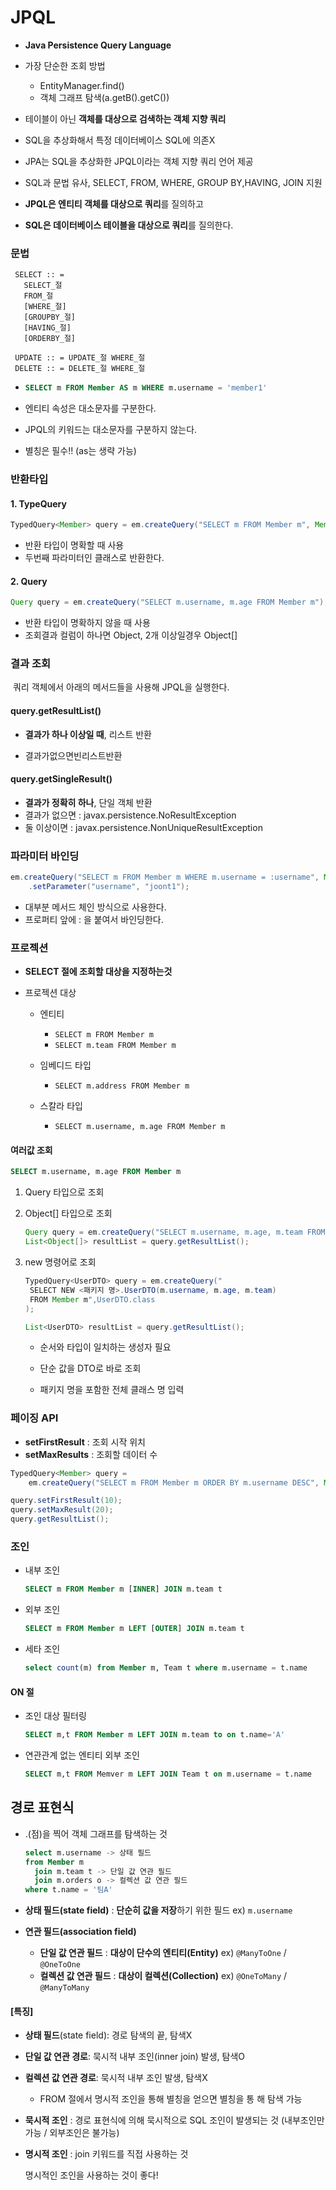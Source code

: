 # JPQL

- **Java Persistence Query Language**

- 가장 단순한 조회 방법
  - EntityManager.find()
  - 객체 그래프 탐색(a.getB().getC())

- 테이블이 아닌 **객체를 대상으로 검색하는 객체 지향 쿼리**
- SQL을 추상화해서 특정 데이터베이스 SQL에 의존X
- JPA는 SQL을 추상화한 JPQL이라는 객체 지향 쿼리 언어 제공
- SQL과 문법 유사, SELECT, FROM, WHERE, GROUP BY,HAVING, JOIN 지원

- **JPQL은 엔티티 객체를 대상으로 쿼리**를 질의하고

- **SQL은 데이터베이스 테이블을 대상으로 쿼리**를 질의한다.



### 문법

```text
 SELECT :: =
   SELECT_절
   FROM_절
   [WHERE_절]
   [GROUPBY_절]
   [HAVING_절]
   [ORDERBY_절]

 UPDATE :: = UPDATE_절 WHERE_절
 DELETE :: = DELETE_절 WHERE_절 
```

- ```sql
  SELECT m FROM Member AS m WHERE m.username = 'member1'
  ```

- 엔티티 속성은 대소문자를 구분한다. 
- JPQL의 키워드는 대소문자를 구분하지 않는다.
- 별칭은 필수!! (as는 생략 가능)



### 반환타입

#### 1. TypeQuery

```java
TypedQuery<Member> query = em.createQuery("SELECT m FROM Member m", Member.class);
```

- 반환 타입이 명확할 때 사용
- 두번째 파라미터인 클래스로 반환한다.



#### 2. Query

```java
Query query = em.createQuery("SELECT m.username, m.age FROM Member m");
```

- 반환 타입이 명확하지 않을 때 사용
- 조회결과 컬럼이 하나면 Object, 2개 이상일경우 Object[]



### 결과 조회

​	쿼리 객체에서 아래의 메서드들을 사용해 JPQL을 실행한다.

#### query.getResultList()

- **결과가 하나 이상일 때**, 리스트 반환

- 결과가없으면빈리스트반환

#### query.getSingleResult()

- **결과가 정확히 하나**, 단일 객체 반환
- 결과가 없으면 : javax.persistence.NoResultException
- 둘 이상이면 : javax.persistence.NonUniqueResultException



### 파라미터 바인딩

```java
em.createQuery("SELECT m FROM Member m WHERE m.username = :username", Member.class)
    .setParameter("username", "joont1");
```

- 대부분 메서드 체인 방식으로 사용한다.
- 프로퍼티 앞에 : 을 붙여서 바인딩한다.



### 프로젝션

- **SELECT 절에 조회할 대상을 지정하는것**

- 프로젝션 대상

  - 엔티티

    - `SELECT m FROM Member m `
    - `SELECT m.team FROM Member m `

  - 임베디드 타입

    - `SELECT m.address FROM Member m`

  - 스칼라 타입

    - `SELECT m.username, m.age FROM Member m`

    

#### 여러값 조회

```sql
SELECT m.username, m.age FROM Member m
```

1. Query 타입으로 조회

2. Object[] 타입으로 조회

   ```java
   Query query = em.createQuery("SELECT m.username, m.age, m.team FROM Member m");
   List<Object[]> resultList = query.getResultList();
   ```

3. new 명령어로 조회

   ```java
   TypedQuery<UserDTO> query = em.createQuery("
   	SELECT NEW <패키지 명>.UserDTO(m.username, m.age, m.team)
   	FROM Member m",UserDTO.class
   );
   
   List<UserDTO> resultList = query.getResultList();
   ```

   - 순서와 타입이 일치하는 생성자 필요

   - 단순 값을 DTO로 바로 조회
   - 패키지 명을 포함한 전체 클래스 명 입력



### 페이징 API

- **setFirstResult** : 조회 시작 위치
- **setMaxResults** : 조회할 데이터 수

```java
TypedQuery<Member> query = 
    em.createQuery("SELECT m FROM Member m ORDER BY m.username DESC", Member.class);

query.setFirstResult(10);
query.setMaxResult(20);
query.getResultList();
```



### 조인

- 내부 조인

  ```sql
  SELECT m FROM Member m [INNER] JOIN m.team t
  ```

- 외부 조인

  ```sql
  SELECT m FROM Member m LEFT [OUTER] JOIN m.team t
  ```

- 세타 조인

  ```sql
  select count(m) from Member m, Team t where m.username = t.name
  ```

  

#### ON 절

- 조인 대상 필터링

  ```sql
  SELECT m,t FROM Member m LEFT JOIN m.team to on t.name='A'
  ```

- 연관관계 없는 엔티티 외부 조인

  ```sql
  SELECT m,t FROM Memver m LEFT JOIN Team t on m.username = t.name
  ```




##  경로 표현식

- .(점)을 찍어 객체 그래프를 탐색하는 것

  ```sql
  select m.username -> 상태 필드
  from Member m
    join m.team t -> 단일 값 연관 필드
    join m.orders o -> 컬렉션 값 연관 필드
  where t.name = '팀A'
  ```

  

- **상태 필드(state field)**
  : **단순히 값을 저장**하기 위한 필드
  ex) `m.username`

- **연관 필드(association field)**

  - **단일 값 연관 필드**
    : **대상이 단수의 엔티티(Entity)**
     ex) `@ManyToOne` / `@OneToOne`
  - **컬렉션 값 연관 필드**
    : **대상이 컬렉션(Collection)**
     ex) `@OneToMany` / `@ManyToMany`



#### [특징]

- **상태 필드**(state field): 경로 탐색의 끝, 탐색X
- **단일 값 연관 경로**: 묵시적 내부 조인(inner join) 발생, 탐색O
- **컬렉션 값 연관 경로**: 묵시적 내부 조인 발생, 탐색X
  - FROM 절에서 명시적 조인을 통해 별칭을 얻으면 별칭을 통 해 탐색 가능



- **묵시적 조인**
  : 경로 표현식에 의해 묵시적으로 SQL 조인이 발생되는 것
  (내부조인만 가능 / 외부조인은 불가능)
  
- **명시적 조인**
  : join 키워드를 직접 사용하는 것

  명시적인 조인을 사용하는 것이 좋다!

  